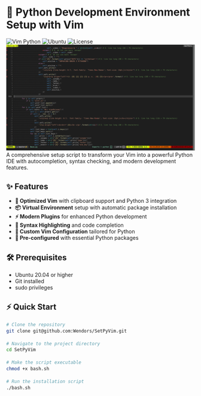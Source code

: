 # 🐍 Python Development Environment Setup with Vim


![Vim Python](https://img.shields.io/badge/Vim-Python%20Development-blue?style=for-the-badge&logo=vim&logoColor=white)
![Ubuntu](https://img.shields.io/badge/Ubuntu-20.04%2B-orange?style=for-the-badge&logo=ubuntu&logoColor=white)
![License](https://img.shields.io/badge/License-MIT-green?style=for-the-badge)
<img src="1.png">
A comprehensive setup script to transform your Vim into a powerful Python IDE with autocompletion, syntax checking, and modern development features.

## ✨ Features

- **🚀 Optimized Vim** with clipboard support and Python 3 integration
- **📦 Virtual Environment** setup with automatic package installation
- **⚡ Modern Plugins** for enhanced Python development
- **🎯 Syntax Highlighting** and code completion
- **🔧 Custom Vim Configuration** tailored for Python
- **📝 Pre-configured** with essential Python packages

## 🛠 Prerequisites

- Ubuntu 20.04 or higher
- Git installed
- sudo privileges

## ⚡ Quick Start

```bash
# Clone the repository
git clone git@github.com:Wendors/SetPyVim.git

# Navigate to the project directory
cd SetPyVim

# Make the script executable
chmod +x bash.sh

# Run the installation script
./bash.sh
